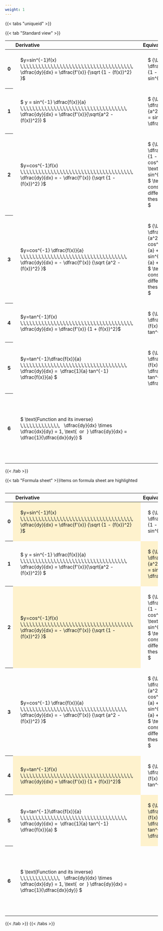 ```yaml
---
weight: 1
---
```


{{< tabs "uniqueid" >}}

{{< tab "Standard view" >}}
<style type="text/css">
#T_af78c th.col_heading {
  text-align: left;
  font-size: 1em;
}
#T_af78c td {
  text-align: left;
  font-size: 1em;
  padding: 1.5em;
}
#T_af78c_row0_col0, #T_af78c_row0_col1, #T_af78c_row1_col0, #T_af78c_row1_col1, #T_af78c_row2_col0, #T_af78c_row2_col1, #T_af78c_row3_col0, #T_af78c_row3_col1, #T_af78c_row4_col0, #T_af78c_row4_col1, #T_af78c_row5_col0, #T_af78c_row5_col1, #T_af78c_row6_col0, #T_af78c_row6_col1 {
  width: 400px;
  white-space: pre-wrap;
}
#T_af78c_row0_col2, #T_af78c_row1_col2, #T_af78c_row2_col2, #T_af78c_row3_col2, #T_af78c_row4_col2, #T_af78c_row5_col2, #T_af78c_row6_col2 {
  width: 600px;
  white-space: pre-wrap;
}
</style>
<table id="T_af78c">
  <thead>
    <tr>
      <th class="blank level0" >&nbsp;</th>
      <th id="T_af78c_level0_col0" class="col_heading level0 col0" >Derivative</th>
      <th id="T_af78c_level0_col1" class="col_heading level0 col1" >Equivalent integral</th>
      <th id="T_af78c_level0_col2" class="col_heading level0 col2" >Comment</th>
    </tr>
  </thead>
  <tbody>
    <tr>
      <th id="T_af78c_level0_row0" class="row_heading level0 row0" >0</th>
      <td id="T_af78c_row0_col0" class="data row0 col0" >$y=sin^{-1}f(x) \,\,\,\,\,\,\,\,\,\,\,\,\,\,\,\,\,\,\,\,\,\,\,\,\,\,\,\,\,\,\,\,\,\,\,\,\,   \dfrac{dy}{dx} = \dfrac{f'(x)} {\sqrt {1 - (f(x))^2} }$ <br></td>
      <td id="T_af78c_row0_col1" class="data row0 col1" >$ {\Large\int} \dfrac{f'(x)} {\sqrt {1 - (f(x))^2} } dx = sin^{-1} f(x) + c$</td>
      <td id="T_af78c_row0_col2" class="data row0 col2" ></td>
    </tr>
    <tr>
      <th id="T_af78c_level0_row1" class="row_heading level0 row1" >1</th>
      <td id="T_af78c_row1_col0" class="data row1 col0" >$ y = sin^{-1} \dfrac{f(x)}{a}  \,\,\,\,\,\,\,\,\,\,\,\,\,\,\,\,\,\,\,\,\,\,\,\,\,\,\,\,\,\,\,\,\,\,\,   \dfrac{dy}{dx} = \dfrac{f'(x)}{\sqrt{a^2 - (f(x))^2}} $ <br></td>
      <td id="T_af78c_row1_col1" class="data row1 col1" >$ {\Large\int} \dfrac{f'(x)} {\sqrt {a^2 - (f(x))^2} } dx = sin^{-1} \dfrac{f(x)}{a} + c$</td>
      <td id="T_af78c_row1_col2" class="data row1 col2" ></td>
    </tr>
    <tr>
      <th id="T_af78c_level0_row2" class="row_heading level0 row2" >2</th>
      <td id="T_af78c_row2_col0" class="data row2 col0" >$y=cos^{-1}f(x) \,\,\,\,\,\,\,\,\,\,\,\,\,\,\,\,\,\,\,\,\,\,\,\,\,\,\,\,\,\,\,\,\,\,\,\,\,   \dfrac{dy}{dx} = - \dfrac{f'(x)} {\sqrt {1 - (f(x))^2} }$ <br></td>
      <td id="T_af78c_row2_col1" class="data row2 col1" >$ {\Large\int} - \dfrac{f'(x)} {\sqrt {1 - (f(x))^2} }  = cos^{-1}f(x) + c \text{ or } -sin^{-1}f(x) +c$
$ \text{Note the constant c will have different values with these two options} $</td>
      <td id="T_af78c_row2_col2" class="data row2 col2" ></td>
    </tr>
    <tr>
      <th id="T_af78c_level0_row3" class="row_heading level0 row3" >3</th>
      <td id="T_af78c_row3_col0" class="data row3 col0" >$y=cos^{-1} \dfrac{f(x)}{a} \,\,\,\,\,\,\,\,\,\,\,\,\,\,\,\,\,\,\,\,\,\,\,\,\,\,\,\,\,\,\,\,\,\,\,   \dfrac{dy}{dx} = - \dfrac{f'(x)} {\sqrt {a^2 - (f(x))^2} }$ <br></td>
      <td id="T_af78c_row3_col1" class="data row3 col1" >$ {\Large\int} - \dfrac{f'(x)} {\sqrt {a^2 - (f(x))^2} }  = cos^{-1}\dfrac{f(x)}{a} + c \text{ or } -sin^{-1}\dfrac{f(x)}{a} +c$
$ \text{Note the constant c will have different values with these two options} $</td>
      <td id="T_af78c_row3_col2" class="data row3 col2" ></td>
    </tr>
    <tr>
      <th id="T_af78c_level0_row4" class="row_heading level0 row4" >4</th>
      <td id="T_af78c_row4_col0" class="data row4 col0" >$y=tan^{-1}f(x) \,\,\,\,\,\,\,\,\,\,\,\,\,\,\,\,\,\,\,\,\,\,\,\,\,\,\,\,\,\,\,\,\,\,\,\,\,   \dfrac{dy}{dx} = \dfrac{f'(x)} {1 + (f(x))^2}$ <br></td>
      <td id="T_af78c_row4_col1" class="data row4 col1" >$ {\Large\int} \dfrac{f'(x)} {1 + (f(x))^2} dx = \ tan^{-1} f(x) + c$</td>
      <td id="T_af78c_row4_col2" class="data row4 col2" ></td>
    </tr>
    <tr>
      <th id="T_af78c_level0_row5" class="row_heading level0 row5" >5</th>
      <td id="T_af78c_row5_col0" class="data row5 col0" >$y=tan^{-1}\dfrac{f(x)}{a} \,\,\,\,\,\,\,\,\,\,\,\,\,\,\,\,\,\,\,\,\,\,\,\,\,\,\,\,\,\,\,\,\,\,\,   \dfrac{dy}{dx} =  \dfrac{1}{a} tan^{-1} \dfrac{f(x)}{a} $ <br></td>
      <td id="T_af78c_row5_col1" class="data row5 col1" >$ {\Large\int} \dfrac{f'(x)} {a^2 + (f(x))^2} dx = \dfrac{1}{a} tan^{-1} \dfrac{f(x)}{a} + c$</td>
      <td id="T_af78c_row5_col2" class="data row5 col2" ></td>
    </tr>
    <tr>
      <th id="T_af78c_level0_row6" class="row_heading level0 row6" >6</th>
      <td id="T_af78c_row6_col0" class="data row6 col0" >$ \text{Function and its inverse}  \,\,\,\,\,\,\,\,\,\,\,\,\,   \dfrac{dy}{dx} \times \dfrac{dx}{dy} = 1, \text{  or  } \dfrac{dy}{dx} = \dfrac{1}{\dfrac{dx}{dy}} $ <br></td>
      <td id="T_af78c_row6_col1" class="data row6 col1" ></td>
      <td id="T_af78c_row6_col2" class="data row6 col2" >Formula can be utilised to calculate otherwise hard to differentiate inverse functions</td>
    </tr>
  </tbody>
</table>
{{< /tab >}}

{{< tab "Formula sheet" >}}Items on formula sheet are highlighted
<br><br><style type="text/css">
#T_1a2e5 th.col_heading {
  text-align: left;
  font-size: 1em;
}
#T_1a2e5 td {
  text-align: left;
  font-size: 1em;
  padding: 1.5em;
}
#T_1a2e5_row0_col0, #T_1a2e5_row1_col1, #T_1a2e5_row2_col0, #T_1a2e5_row4_col0, #T_1a2e5_row5_col1 {
  width: 400px;
  background-color: rgba(255,194,10, 0.2);
  white-space: pre-wrap;
}
#T_1a2e5_row0_col1, #T_1a2e5_row1_col0, #T_1a2e5_row2_col1, #T_1a2e5_row3_col0, #T_1a2e5_row3_col1, #T_1a2e5_row4_col1, #T_1a2e5_row5_col0, #T_1a2e5_row6_col0, #T_1a2e5_row6_col1 {
  width: 400px;
  white-space: pre-wrap;
}
#T_1a2e5_row0_col2, #T_1a2e5_row1_col2, #T_1a2e5_row2_col2, #T_1a2e5_row3_col2, #T_1a2e5_row4_col2, #T_1a2e5_row5_col2, #T_1a2e5_row6_col2 {
  width: 600px;
  white-space: pre-wrap;
}
</style>
<table id="T_1a2e5">
  <thead>
    <tr>
      <th class="blank level0" >&nbsp;</th>
      <th id="T_1a2e5_level0_col0" class="col_heading level0 col0" >Derivative</th>
      <th id="T_1a2e5_level0_col1" class="col_heading level0 col1" >Equivalent integral</th>
      <th id="T_1a2e5_level0_col2" class="col_heading level0 col2" >Comment</th>
    </tr>
  </thead>
  <tbody>
    <tr>
      <th id="T_1a2e5_level0_row0" class="row_heading level0 row0" >0</th>
      <td id="T_1a2e5_row0_col0" class="data row0 col0" >$y=sin^{-1}f(x) \,\,\,\,\,\,\,\,\,\,\,\,\,\,\,\,\,\,\,\,\,\,\,\,\,\,\,\,\,\,\,\,\,\,\,\,\,   \dfrac{dy}{dx} = \dfrac{f'(x)} {\sqrt {1 - (f(x))^2} }$ <br></td>
      <td id="T_1a2e5_row0_col1" class="data row0 col1" >$ {\Large\int} \dfrac{f'(x)} {\sqrt {1 - (f(x))^2} } dx = sin^{-1} f(x) + c$</td>
      <td id="T_1a2e5_row0_col2" class="data row0 col2" ></td>
    </tr>
    <tr>
      <th id="T_1a2e5_level0_row1" class="row_heading level0 row1" >1</th>
      <td id="T_1a2e5_row1_col0" class="data row1 col0" >$ y = sin^{-1} \dfrac{f(x)}{a}  \,\,\,\,\,\,\,\,\,\,\,\,\,\,\,\,\,\,\,\,\,\,\,\,\,\,\,\,\,\,\,\,\,\,\,   \dfrac{dy}{dx} = \dfrac{f'(x)}{\sqrt{a^2 - (f(x))^2}} $ <br></td>
      <td id="T_1a2e5_row1_col1" class="data row1 col1" >$ {\Large\int} \dfrac{f'(x)} {\sqrt {a^2 - (f(x))^2} } dx = sin^{-1} \dfrac{f(x)}{a} + c$</td>
      <td id="T_1a2e5_row1_col2" class="data row1 col2" ></td>
    </tr>
    <tr>
      <th id="T_1a2e5_level0_row2" class="row_heading level0 row2" >2</th>
      <td id="T_1a2e5_row2_col0" class="data row2 col0" >$y=cos^{-1}f(x) \,\,\,\,\,\,\,\,\,\,\,\,\,\,\,\,\,\,\,\,\,\,\,\,\,\,\,\,\,\,\,\,\,\,\,\,\,   \dfrac{dy}{dx} = - \dfrac{f'(x)} {\sqrt {1 - (f(x))^2} }$ <br></td>
      <td id="T_1a2e5_row2_col1" class="data row2 col1" >$ {\Large\int} - \dfrac{f'(x)} {\sqrt {1 - (f(x))^2} }  = cos^{-1}f(x) + c \text{ or } -sin^{-1}f(x) +c$
$ \text{Note the constant c will have different values with these two options} $</td>
      <td id="T_1a2e5_row2_col2" class="data row2 col2" ></td>
    </tr>
    <tr>
      <th id="T_1a2e5_level0_row3" class="row_heading level0 row3" >3</th>
      <td id="T_1a2e5_row3_col0" class="data row3 col0" >$y=cos^{-1} \dfrac{f(x)}{a} \,\,\,\,\,\,\,\,\,\,\,\,\,\,\,\,\,\,\,\,\,\,\,\,\,\,\,\,\,\,\,\,\,\,\,   \dfrac{dy}{dx} = - \dfrac{f'(x)} {\sqrt {a^2 - (f(x))^2} }$ <br></td>
      <td id="T_1a2e5_row3_col1" class="data row3 col1" >$ {\Large\int} - \dfrac{f'(x)} {\sqrt {a^2 - (f(x))^2} }  = cos^{-1}\dfrac{f(x)}{a} + c \text{ or } -sin^{-1}\dfrac{f(x)}{a} +c$
$ \text{Note the constant c will have different values with these two options} $</td>
      <td id="T_1a2e5_row3_col2" class="data row3 col2" ></td>
    </tr>
    <tr>
      <th id="T_1a2e5_level0_row4" class="row_heading level0 row4" >4</th>
      <td id="T_1a2e5_row4_col0" class="data row4 col0" >$y=tan^{-1}f(x) \,\,\,\,\,\,\,\,\,\,\,\,\,\,\,\,\,\,\,\,\,\,\,\,\,\,\,\,\,\,\,\,\,\,\,\,\,   \dfrac{dy}{dx} = \dfrac{f'(x)} {1 + (f(x))^2}$ <br></td>
      <td id="T_1a2e5_row4_col1" class="data row4 col1" >$ {\Large\int} \dfrac{f'(x)} {1 + (f(x))^2} dx = \ tan^{-1} f(x) + c$</td>
      <td id="T_1a2e5_row4_col2" class="data row4 col2" ></td>
    </tr>
    <tr>
      <th id="T_1a2e5_level0_row5" class="row_heading level0 row5" >5</th>
      <td id="T_1a2e5_row5_col0" class="data row5 col0" >$y=tan^{-1}\dfrac{f(x)}{a} \,\,\,\,\,\,\,\,\,\,\,\,\,\,\,\,\,\,\,\,\,\,\,\,\,\,\,\,\,\,\,\,\,\,\,   \dfrac{dy}{dx} =  \dfrac{1}{a} tan^{-1} \dfrac{f(x)}{a} $ <br></td>
      <td id="T_1a2e5_row5_col1" class="data row5 col1" >$ {\Large\int} \dfrac{f'(x)} {a^2 + (f(x))^2} dx = \dfrac{1}{a} tan^{-1} \dfrac{f(x)}{a} + c$</td>
      <td id="T_1a2e5_row5_col2" class="data row5 col2" ></td>
    </tr>
    <tr>
      <th id="T_1a2e5_level0_row6" class="row_heading level0 row6" >6</th>
      <td id="T_1a2e5_row6_col0" class="data row6 col0" >$ \text{Function and its inverse}  \,\,\,\,\,\,\,\,\,\,\,\,\,   \dfrac{dy}{dx} \times \dfrac{dx}{dy} = 1, \text{  or  } \dfrac{dy}{dx} = \dfrac{1}{\dfrac{dx}{dy}} $ <br></td>
      <td id="T_1a2e5_row6_col1" class="data row6 col1" ></td>
      <td id="T_1a2e5_row6_col2" class="data row6 col2" >Formula can be utilised to calculate otherwise hard to differentiate inverse functions</td>
    </tr>
  </tbody>
</table>
{{< /tab >}}
{{< /tabs >}}
